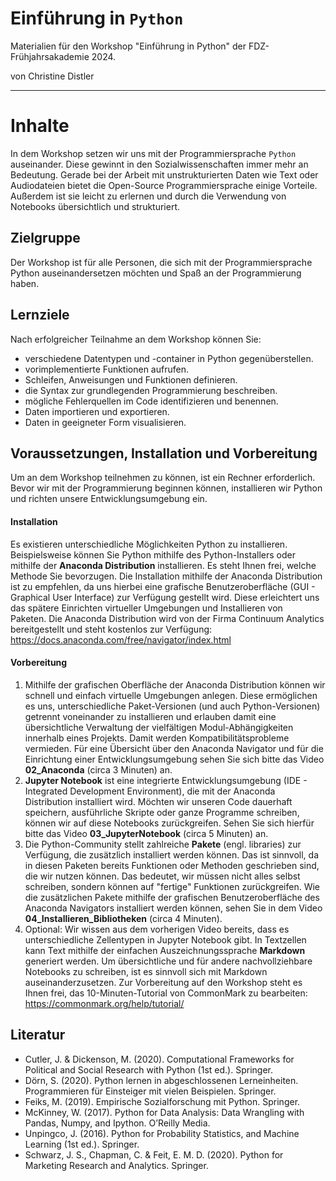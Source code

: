 # Einführung in `Python`

Materialien für den Workshop "Einführung in Python" der FDZ-Frühjahrsakademie 2024.

von Christine Distler

---

# Inhalte

In dem Workshop setzen wir uns mit der Programmiersprache `Python` auseinander. Diese gewinnt in den Sozialwissenschaften immer mehr an Bedeutung. Gerade bei der Arbeit mit unstrukturierten Daten wie Text oder Audiodateien bietet die Open-Source Programmiersprache einige Vorteile. Außerdem ist sie leicht zu erlernen und durch die Verwendung von Notebooks übersichtlich und strukturiert. 


## Zielgruppe

Der Workshop ist für alle Personen, die sich mit der Programmiersprache Python auseinandersetzen möchten und Spaß an der Programmierung haben. 
 
## Lernziele

Nach erfolgreicher Teilnahme an dem Workshop können Sie: 
-  verschiedene Datentypen und -container in Python gegenüberstellen.
-  vorimplementierte Funktionen aufrufen.
-  Schleifen, Anweisungen und Funktionen definieren.
-  die Syntax zur grundlegenden Programmierung beschreiben.
-  mögliche Fehlerquellen im Code identifizieren und benennen.
-  Daten importieren und exportieren.
-  Daten in geeigneter Form visualisieren.

## Voraussetzungen, Installation und Vorbereitung

Um an dem Workshop teilnehmen zu können, ist ein Rechner erforderlich. Bevor wir mit der Programmierung beginnen können, installieren wir Python und richten unsere Entwicklungsumgebung ein.

#### Installation
Es existieren unterschiedliche Möglichkeiten Python zu installieren. Beispielsweise können Sie Python mithilfe des Python-Installers oder mithilfe der **Anaconda Distribution** installieren. Es steht Ihnen frei, welche Methode Sie bevorzugen. Die Installation mithilfe der Anaconda Distribution ist zu empfehlen, da uns hierbei eine grafische Benutzeroberfläche (GUI - Graphical User Interface) zur Verfügung gestellt wird. Diese erleichtert uns das spätere Einrichten virtueller Umgebungen und Installieren von Paketen. Die Anaconda Distribution wird von der Firma Continuum Analytics bereitgestellt und steht kostenlos zur Verfügung: https://docs.anaconda.com/free/navigator/index.html

#### Vorbereitung
1. Mithilfe der grafischen Oberfläche der Anaconda Distribution können wir schnell und einfach virtuelle Umgebungen anlegen. Diese ermöglichen es uns, unterschiedliche Paket-Versionen (und auch Python-Versionen) getrennt voneinander zu installieren und erlauben damit eine übersichtliche Verwaltung der vielfältigen Modul-Abhängigkeiten innerhalb eines Projekts. Damit werden Kompatibilitätsprobleme vermieden. Für eine Übersicht über den Anaconda Navigator und für die Einrichtung einer Entwicklungsumgebung sehen Sie sich bitte das Video **02_Anaconda** (circa 3 Minuten) an.
3. **Jupyter Notebook** ist eine integrierte Entwicklungsumgebung (IDE - Integrated Development Environment), die mit der Anaconda Distribution installiert wird. Möchten wir unseren Code dauerhaft speichern, ausführliche Skripte oder ganze Programme schreiben, können wir auf diese Notebooks zurückgreifen. Sehen Sie sich hierfür bitte das Video **03_JupyterNotebook** (circa 5 Minuten) an. 
4. Die Python-Community stellt zahlreiche **Pakete** (engl. libraries) zur Verfügung, die zusätzlich installiert werden können. Das ist sinnvoll, da in diesen Paketen bereits Funktionen oder Methoden geschrieben sind, die wir nutzen können. Das bedeutet, wir müssen nicht alles selbst schreiben, sondern können auf "fertige" Funktionen zurückgreifen.
Wie die zusätzlichen Pakete mithilfe der grafischen Benutzeroberfläche des Anaconda Navigators installiert werden können, sehen Sie in dem Video **04_Installieren_Bibliotheken** (circa 4 Minuten). 
5. Optional: Wir wissen aus dem vorherigen Video bereits, dass es unterschiedliche Zellentypen in Jupyter Notebook gibt. In Textzellen kann Text mithilfe der einfachen Auszeichnungssprache **Markdown** generiert werden. Um übersichtliche und für andere nachvollziehbare Notebooks zu schreiben, ist es sinnvoll sich mit Markdown auseinanderzusetzen. Zur Vorbereitung auf den Workshop steht es Ihnen frei, das 10-Minuten-Tutorial von CommonMark zu bearbeiten: https://commonmark.org/help/tutorial/

## Literatur
- Cutler, J. & Dickenson, M. (2020). Computational Frameworks for Political and Social Research with Python (1st ed.). Springer.
- Dörn, S. (2020). Python lernen in abgeschlossenen Lerneinheiten. Programmieren für Einsteiger mit vielen Beispielen. Springer.
- Feiks, M. (2019). Empirische Sozialforschung mit Python. Springer.
- McKinney, W. (2017). Python for Data Analysis: Data Wrangling with Pandas, Numpy, and Ipython. O’Reilly Media.
- Unpingco, J. (2016). Python for Probability Statistics, and Machine Learning (1st ed.). Springer.
- Schwarz, J. S., Chapman, C. & Feit, E. M. D. (2020). Python for Marketing Research and Analytics. Springer.
